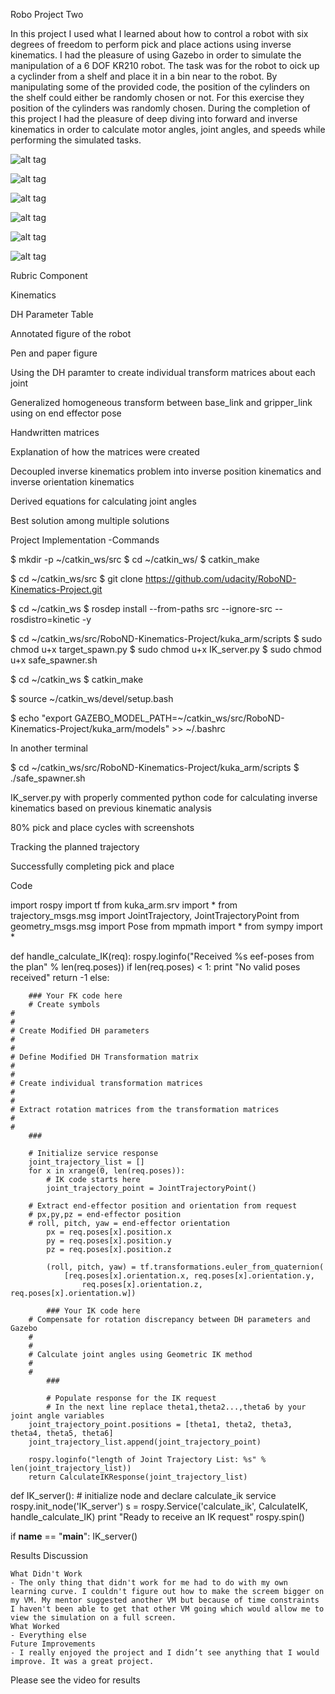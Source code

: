 Robo Project Two

In this project I used what I learned about how to control a robot with six degrees of freedom to perform pick and place actions using inverse kinematics. I had the pleasure of using Gazebo in order to simulate the manipulation of a 6 DOF KR210 robot. The task was for the robot to oick up a cyclinder from a shelf and place it in a bin near to the robot. By manipulating some of the provided code, the position of the cylinders on the shelf could either be randomly chosen or not. For this exercise they position of the cylinders was randomly chosen. During the completion of this project I had the pleasure of deep diving into forward and inverse kinematics in order to calculate motor angles, joint angles, and speeds while performing the simulated tasks. 

 ![alt tag](https://d17h27t6h515a5.cloudfront.net/topher/2017/July/5975d719_fk/fk.png)
 

 ![alt tag](https://github.com/BabaOlude/Robo-Project-Two/blob/master/misc_images/Pick%20and%20Place%201.png)



 ![alt tag](https://github.com/BabaOlude/Robo-Project-Two/blob/master/misc_images/Pick%20and%20Place%202.png)


 ![alt tag](https://github.com/BabaOlude/Robo-Project-Two/blob/master/misc_images/Written%20Work%20First%20Page.png)
 
 ![alt tag](https://github.com/BabaOlude/Robo-Project-Two/blob/master/misc_images/Written%20Work%20Second%20Page.png)
 
 ![alt tag](https://github.com/BabaOlude/Robo-Project-Two/blob/master/misc_images/Written%20Work%20Third%20Page.png)

Rubric Component

Kinematics
    
    
    
DH Parameter Table
    
Annotated figure of the robot
    
Pen and paper figure
    
Using the DH paramter to create individual transform matrices about each joint
    
Generalized homogeneous transform between base_link and gripper_link using on end effector pose
    
Handwritten matrices
    
Explanation of how the matrices were created
    
Decoupled inverse kinematics problem into inverse position kinematics and inverse orientation kinematics
    
Derived equations for calculating joint angles
    
Best solution among multiple solutions
    
Project Implementation
-Commands


$ mkdir -p ~/catkin_ws/src
$ cd ~/catkin_ws/
$ catkin_make

$ cd ~/catkin_ws/src
$ git clone https://github.com/udacity/RoboND-Kinematics-Project.git

$ cd ~/catkin_ws
$ rosdep install --from-paths src --ignore-src --rosdistro=kinetic -y

$ cd ~/catkin_ws/src/RoboND-Kinematics-Project/kuka_arm/scripts
$ sudo chmod u+x target_spawn.py
$ sudo chmod u+x IK_server.py
$ sudo chmod u+x safe_spawner.sh

$ cd ~/catkin_ws
$ catkin_make

$ source ~/catkin_ws/devel/setup.bash

$ echo "export GAZEBO_MODEL_PATH=~/catkin_ws/src/RoboND-Kinematics-Project/kuka_arm/models" >> ~/.bashrc

In another terminal


$ cd ~/catkin_ws/src/RoboND-Kinematics-Project/kuka_arm/scripts
$ ./safe_spawner.sh

   
IK_server.py with properly commented python code for calculating inverse kinematics based on previous kinematic analysis
    
80% pick and place cycles with screenshots
    
Tracking the planned trajectory
    
Successfully completing pick and place
    




Code
    
import rospy
import tf
from kuka_arm.srv import *
from trajectory_msgs.msg import JointTrajectory, JointTrajectoryPoint
from geometry_msgs.msg import Pose
from mpmath import *
from sympy import *


def handle_calculate_IK(req):
    rospy.loginfo("Received %s eef-poses from the plan" % len(req.poses))
    if len(req.poses) < 1:
        print "No valid poses received"
        return -1
    else:

        ### Your FK code here
        # Create symbols
	#
	#
	# Create Modified DH parameters
	#
	#
	# Define Modified DH Transformation matrix
	#
	#
	# Create individual transformation matrices
	#
	#
	# Extract rotation matrices from the transformation matrices
	#
	#
        ###

        # Initialize service response
        joint_trajectory_list = []
        for x in xrange(0, len(req.poses)):
            # IK code starts here
            joint_trajectory_point = JointTrajectoryPoint()

	    # Extract end-effector position and orientation from request
	    # px,py,pz = end-effector position
	    # roll, pitch, yaw = end-effector orientation
            px = req.poses[x].position.x
            py = req.poses[x].position.y
            pz = req.poses[x].position.z

            (roll, pitch, yaw) = tf.transformations.euler_from_quaternion(
                [req.poses[x].orientation.x, req.poses[x].orientation.y,
                    req.poses[x].orientation.z, req.poses[x].orientation.w])

            ### Your IK code here
	    # Compensate for rotation discrepancy between DH parameters and Gazebo
	    #
	    #
	    # Calculate joint angles using Geometric IK method
	    #
	    #
            ###

            # Populate response for the IK request
            # In the next line replace theta1,theta2...,theta6 by your joint angle variables
	    joint_trajectory_point.positions = [theta1, theta2, theta3, theta4, theta5, theta6]
	    joint_trajectory_list.append(joint_trajectory_point)

        rospy.loginfo("length of Joint Trajectory List: %s" % len(joint_trajectory_list))
        return CalculateIKResponse(joint_trajectory_list)


def IK_server():
    # initialize node and declare calculate_ik service
    rospy.init_node('IK_server')
    s = rospy.Service('calculate_ik', CalculateIK, handle_calculate_IK)
    print "Ready to receive an IK request"
    rospy.spin()

if __name__ == "__main__":
    IK_server()
    
Results Discussion

    What Didn't Work
    - The only thing that didn't work for me had to do with my own learning curve. I couldn't figure out how to make the screem bigger on my VM. My mentor suggested another VM but because of time constraints I haven't been able to get that other VM going which would allow me to view the simulation on a full screen.
    What Worked
    - Everything else
    Future Improvements
    - I really enjoyed the project and I didn’t see anything that I would improve. It was a great project.
    
Please see the video for results

